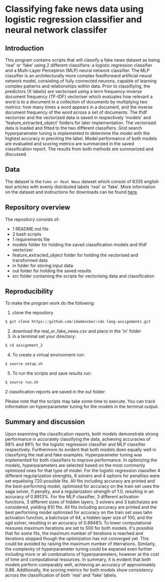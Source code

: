 # Classifying fake news data using logistic regression classifier and neural network classifer


## Introduction
This program contains scripts that will classify a fake news dataset as being 'real' or 'fake' using 2 different classifiers: a logistic regression classifier and a Multi-Layer Perceptron (MLP) neural network classifier. The MLP classifier is an architecturally more complex feedforward artificial neural network model, consisting of fully connected neurons, capable of learning complex patterns and relationships within data. 
Prior to classifiying, the predictors (X labels) are vectorised using a term frequency–inverse document frequency (TF-IDF) vectoriser which evaluates how relevant a word is to a document in a collection of documents by multiplying two metrics: how many times a word appears in a document, and the inverse document frequency of the word across a set of documents. The tfidf vectorizer and the vectorized data is saved in respectively 'models' and 'feature_extracted_object' folders for later implementation. The vectorised data is loaded and fitted to the two different classifiers. Grid search hyperparameter tuning is implemented to determine the model with the highest accuracy in preciting the label. 
Model performance of both models are evaluated and scoring metrics are summarized in the saved classification report. The results from both methods are summarized and discussed. 


## Data 
The dataset is the ```Fake or Real News``` dataset which consist of 6335 english text articles with evenly distributed labels 'real' or 'fake'. More information on the dataset and instructions for downloads can be found [here](https://www.kaggle.com/datasets/jillanisofttech/fake-or-real-news/data). 


## Repository overview 
The repository consists of:
- 1 README.md file
- 2 bash scripts
- 1 requirements file
- models folder for holding the saved classification models and tfidf vectorizer
- feature_extracted_object folder for holding the vectorised and transformed data
- in folder for storing input data
- out folder for holding the saved results
- src folder containing the scripts for vectorising data and classification 


## Reproducibility 
To make the program work do the following:

1) clone the repository 
```python
$ git clone https://github.com/idadencker/cds-lang-assignments.git
```
2) download the real_or_fake_news.csv and place in the 'in' folder
3) In a terminal set your directory:
```python
$ cd assignment_2
```
4) To create a virtual environment run:
```python
$ source setup.sh
```
5) To run the scripts and save results run: 
```python
$ source run.sh
```
2 classfication reports are saved in the out folder

Please note that the scripts may take some time to execute. You can track information on hyperparameter tuning for the models in the terminal output.


## Summary and discussion
Upon examining the classification reports, both models demonstrate strong performance in accurately classifying the data, achieving accuracies of 88% and 89% for the logistic regression classifier and MLP classifier respectively. Furthermore its evident that both models does equally well in classifying the real and fake examples. 
Hyperparameter tuning was implemented for both classifiers to improve performance. 
In optimizing the models, hyperparameters are selected based on the most commonly optimized ones for that type of model. 
For the logistic regression classifier 4 different regularization strenghts, 6 solvers and 4 options for penalties were set equalising 720 possible fits. All fits including accuracy are printed and the best-performing model, optimized for accuracy on the train set uses the saga solver, l1 penalty, and a regularization strength of 1.0, resulting in an accuracy of 0.8913%. 
For the MLP classifier, 3 different activation functions, 3 different sizes of hidden layers, 3 solvers and 3 batchsizes are considered, yielding 810 fits. All fits including accuracy are printed and the best performing model optimized for accuracy on the train set uses tahn activation function, a batchsize of 64, a hidden layer size of 100, and the sgd solver, resulting in an accuracy of 0.8948%
To lower computational resoures maximum iterations are set to 500 for both models. it's possible that for some fits, the maximum number of iterations is reached and iterations stopped though the optimization has not converged yet. This could be avoided by raising the maximum number of itterrations. Similarly, the complexity of hyperparameter tuning could be expaned even further including more or all combinations of hyperparameters, however at the cost of time and computational resources. 
In summary, it is evident that both models perform comparably well, achieving an accuracy of approximately 0.88. Additionally, the scoring metrics for both models show consistency across the classification of both 'real' and 'fake' labels.